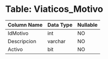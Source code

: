 # Table: Viaticos_Motivo

| Column Name | Data Type | Nullable |
|-------------|-----------|----------|
| IdMotivo | int | NO |
| Descripcion | varchar | NO |
| Activo | bit | NO |
